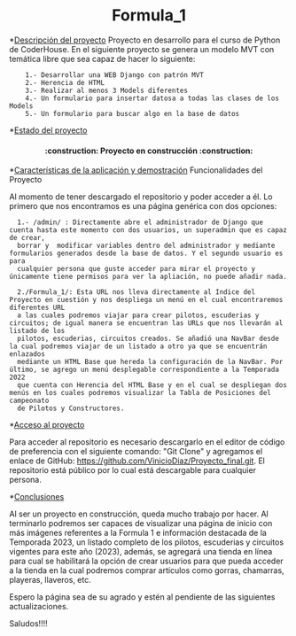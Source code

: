 
<h1 align="center"> Formula_1 </h1>



*[Descripción del proyecto](#descripción-del-proyecto)
Proyecto en desarrollo para el curso de Python de CoderHouse. En el siguiente proyecto se genera un modelo MVT con temática libre que sea capaz 
de hacer lo siguiente: 

        1.- Desarrollar una WEB Django con patrón MVT
        2.- Herencia de HTML
        3.- Realizar al menos 3 Models diferentes
        4.- Un formulario para insertar datosa a todas las clases de los Models
        5.- Un formulario para buscar algo en la base de datos

*[Estado del proyecto](#Estado-del-proyecto)

<h4 align="center">
:construction: Proyecto en construcción :construction:
</h4>


*[Características de la aplicación y demostración](#Características-de-la-aplicación-y-demostración)
Funcionalidades del Proyecto 

Al momento de tener descargado el repositorio y poder acceder a él. Lo primero que nos encontramos es una página genérica con dos opciones:
 
      1.- /admin/ : Directamente abre el administrador de Django que cuenta hasta este momento con dos usuarios, un superadmin que es capaz de crear,
      borrar y  modificar variables dentro del administrador y mediante formularios generados desde la base de datos. Y el segundo usuario es para 
      cualquier persona que guste acceder para mirar el proyecto y únicamente tiene permisos para ver la apliación, no puede añadir nada.
      
      2./Formula_1/: Esta URL nos lleva directamente al Indice del Proyecto en cuestión y nos despliega un menú en el cual encontraremos diferentes URL 
      a las cuales podremos viajar para crear pilotos, escuderias y circuitos; de igual manera se encuentran las URLs que nos llevarán al listado de los
      pilotos, escuderias, circuitos creados. Se añadió una NavBar desde la cual podremos viajar de un listado a otro ya que se encuentrán enlazados 
      mediante un HTML Base que hereda la configuración de la NavBar. Por último, se agrego un menú desplegable correspondiente a la Temporada 2022
      que cuenta con Herencia del HTML Base y en el cual se despliegan dos menús en los cuales podremos visualizar la Tabla de Posiciones del campeonato
      de Pilotos y Constructores.
      
      
      
*[Acceso al proyecto](#acceso-proyecto)

Para acceder al repositorio es necesario descargarlo en el editor de código de preferencia con el siguiente comando: "Git Clone" y agregamos el
enlace de GitHub: https://github.com/VinicioDiaz/Proyecto_final.git. El repositorio está público por lo cual está descargable para cualquier persona. 

*[Conclusiones](#conclusiones)

Al ser un proyecto en construcción, queda mucho trabajo por hacer. Al terminarlo podremos ser capaces de visualizar una página de inicio con más
imágenes referentes a la Formula 1 e información destacada de la Temporada 2023, un listado completo de los pilotos, escuderias y circuitos vigentes 
para este año (2023), además, se agregará una tienda en línea para cual se habilitará la opción de crear usuarios para que pueda acceder a la tienda
en la cual podremos comprar artículos como gorras, chamarras, playeras, llaveros, etc. 

Espero la página sea de su agrado y estén al pendiente de las siguientes actualizaciones.

Saludos!!!!


